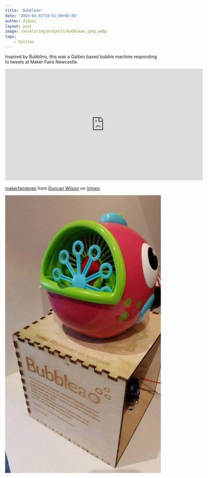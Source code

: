 ```yaml
---
title: 'Bubbleao'
date: '2014-04-01T10:51:08+00:00'
author: djdunc
layout: post
image: /assets/img/projects/bubbleao.jpeg.webp
tags:
    - Galileo
---
```


Inspired by Bubblino, this was a Galileo based bubble machine responding to tweets at Maker Faire Newcastle.

<iframe src="https://player.vimeo.com/video/373661977?h=8d817125ae" width="640" height="360" frameborder="0" allow="autoplay; fullscreen; picture-in-picture" allowfullscreen></iframe>
<p><a href="https://vimeo.com/373661977">makerfaireprep</a> from <a href="https://vimeo.com/djdunc">Duncan Wilson</a> on <a href="https://vimeo.com">Vimeo</a>.</p>

![Delta Robot](/assets/img/projects/bubbleao.jpeg.webp)